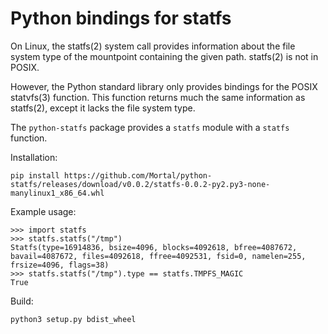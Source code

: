 Python bindings for statfs
==========================

On Linux, the statfs(2) system call provides information about the file system
type of the mountpoint containing the given path. statfs(2) is not in POSIX.

However, the Python standard library only provides bindings for the POSIX
statvfs(3) function. This function returns much the same information as
statfs(2), except it lacks the file system type.

The `python-statfs` package provides a `statfs` module with a `statfs` function.

Installation:

	pip install https://github.com/Mortal/python-statfs/releases/download/v0.0.2/statfs-0.0.2-py2.py3-none-manylinux1_x86_64.whl

Example usage:

	>>> import statfs
	>>> statfs.statfs("/tmp")
	Statfs(type=16914836, bsize=4096, blocks=4092618, bfree=4087672, bavail=4087672, files=4092618, ffree=4092531, fsid=0, namelen=255, frsize=4096, flags=38)
	>>> statfs.statfs("/tmp").type == statfs.TMPFS_MAGIC
	True

Build:

    python3 setup.py bdist_wheel